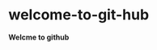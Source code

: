 # welcome-to-git-hub
<html>
  <head>
  <title></title>
  </head>
  <body>
    <b>Welcme to github</b>
  </body>
</html>

